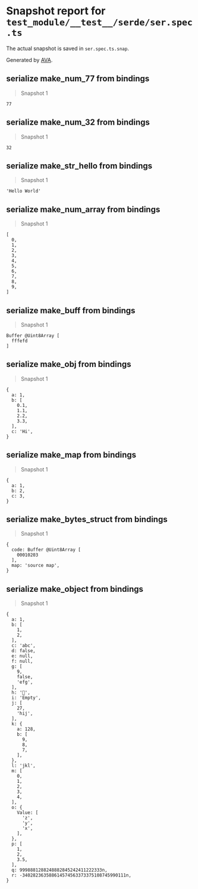 # Snapshot report for `test_module/__test__/serde/ser.spec.ts`

The actual snapshot is saved in `ser.spec.ts.snap`.

Generated by [AVA](https://avajs.dev).

## serialize make_num_77 from bindings

> Snapshot 1

    77

## serialize make_num_32 from bindings

> Snapshot 1

    32

## serialize make_str_hello from bindings

> Snapshot 1

    'Hello World'

## serialize make_num_array from bindings

> Snapshot 1

    [
      0,
      1,
      2,
      3,
      4,
      5,
      6,
      7,
      8,
      9,
    ]

## serialize make_buff from bindings

> Snapshot 1

    Buffer @Uint8Array [
      fffefd
    ]

## serialize make_obj from bindings

> Snapshot 1

    {
      a: 1,
      b: [
        0.1,
        1.1,
        2.2,
        3.3,
      ],
      c: 'Hi',
    }

## serialize make_map from bindings

> Snapshot 1

    {
      a: 1,
      b: 2,
      c: 3,
    }

## serialize make_bytes_struct from bindings

> Snapshot 1

    {
      code: Buffer @Uint8Array [
        00010203
      ],
      map: 'source map',
    }

## serialize make_object from bindings

> Snapshot 1

    {
      a: 1,
      b: [
        1,
        2,
      ],
      c: 'abc',
      d: false,
      e: null,
      f: null,
      g: [
        9,
        false,
        'efg',
      ],
      h: '🤷',
      i: 'Empty',
      j: [
        27,
        'hij',
      ],
      k: {
        a: 128,
        b: [
          9,
          8,
          7,
        ],
      },
      l: 'jkl',
      m: [
        0,
        1,
        2,
        3,
        4,
      ],
      o: {
        Value: [
          'z',
          'y',
          'x',
        ],
      },
      p: [
        1,
        2,
        3.5,
      ],
      q: 9998881288248882845242411222333n,
      r: -340282363588614574563373375108745990111n,
    }
